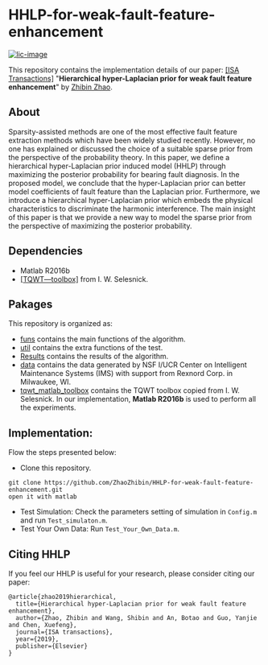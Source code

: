 # HHLP-for-weak-fault-feature-enhancement

[![lic-image]][lic-url]

This repository contains the implementation details of our paper: [[ISA Transactions]](https://doi.org/10.1016/j.isatra.2019.06.007)
"**Hierarchical hyper-Laplacian prior for weak fault feature enhancement**" 
by [Zhibin Zhao](https://www.researchgate.net/profile/Zhibin_Zhao5). 


## About
Sparsity-assisted methods are one of the most effective fault feature extraction methods which have been widely studied recently. However, no one has explained or discussed the choice of a suitable sparse prior from the perspective of the probability theory. In this paper, we define a hierarchical hyper-Laplacian prior induced model (HHLP) through maximizing the posterior probability for bearing fault diagnosis. In the proposed model, we conclude that the hyper-Laplacian prior can better model coefficients of fault feature than the Laplacian prior. Furthermore, we introduce a hierarchical hyper-Laplacian prior which embeds the physical characteristics to discriminate the harmonic interference. The main insight of this paper is that we provide a new way to model the sparse prior from the perspective of maximizing the posterior probability.

## Dependencies
- Matlab R2016b
- [[TQWT—toolbox]](http://eeweb.poly.edu/iselesni/TQWT/index.html) from I. W. Selesnick. 

## Pakages

This repository is organized as:
- [funs](https://github.com/ZhaoZhibin/HHLP-for-weak-fault-feature-enhancement/tree/master/funs) contains the main functions of the algorithm.
- [util](https://github.com/ZhaoZhibin/HHLP-for-weak-fault-feature-enhancement/tree/master/util) contains the extra functions of the test.
- [Results](https://github.com/ZhaoZhibin/HHLP-for-weak-fault-feature-enhancement/tree/master/Results) contains the results of the algorithm.
- [data](https://github.com/ZhaoZhibin/HHLP-for-weak-fault-feature-enhancement/tree/master/data) contains the data generated by NSF I/UCR Center on Intelligent Maintenance Systems (IMS) with support from Rexnord Corp. in Milwaukee, WI.
- [tqwt_matlab_toolbox](https://github.com/ZhaoZhibin/HHLP-for-weak-fault-feature-enhancement/tree/master/tqwt_matlab_toolbox) contains the TQWT toolbox copied from I. W. Selesnick.
In our implementation, **Matlab R2016b** is used to perform all the experiments.

## Implementation:
Flow the steps presented below:
-  Clone this repository.
```
git clone https://github.com/ZhaoZhibin/HHLP-for-weak-fault-feature-enhancement.git
open it with matlab
```
-  Test Simulation: Check the parameters setting of simulation in `Config.m` and run `Test_simulaton.m`. 
-  Test Your Own Data: Run `Test_Your_Own_Data.m`. 


## Citing HHLP
If you feel our HHLP is useful for your research, please consider citing our paper: 

```
@article{zhao2019hierarchical,
  title={Hierarchical hyper-Laplacian prior for weak fault feature enhancement},
  author={Zhao, Zhibin and Wang, Shibin and An, Botao and Guo, Yanjie and Chen, Xuefeng},
  journal={ISA transactions},
  year={2019},
  publisher={Elsevier}
}
```

[lic-image]: https://img.shields.io/aur/license/pac.svg
[lic-url]: https://github.com/xiaoyufenfei/ESNet/blob/master/LICENSE
